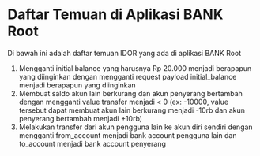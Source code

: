 # Daftar Temuan di Aplikasi BANK Root
Di bawah ini adalah daftar temuan IDOR yang ada di aplikasi BANK Root
1. Mengganti initial balance yang harusnya Rp 20.000 menjadi berapapun yang diinginkan dengan mengganti request payload initial_balance menjadi berapapun yang diinginkan
2. Membuat saldo akun lain berkurang dan akun penyerang bertambah dengan mengganti value transfer menjadi < 0 (ex: -10000, value tersebut dapat membuat akun lain berkurang menjadi -10rb dan akun penyerang bertambah menjadi +10rb)
3. Melakukan transfer dari akun pengguna lain ke akun diri sendiri dengan mengganti from_account menjadi bank account pengguna lain dan to_account menjadi bank account penyerang